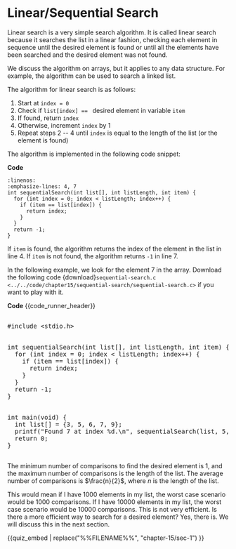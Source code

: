 # Linear/Sequential Search

Linear search is a very simple search algorithm. It is called linear search because it searches the list in a linear fashion, checking each element in sequence until the desired element is found or until all the elements have been searched and the desired element was not found.

We discuss the algorithm on arrays, but it applies to any data structure. For example, the algorithm can be used to search a linked list.

The algorithm for linear search is as follows:

1. Start at `index = 0` 
2. Check if `list[index] == ` desired element in variable `item`
3. If found, return `index`
4. Otherwise, increment `index` by 1
5. Repeat steps $2$ -- $4$ until `index` is equal to the length of the list (or the element is found)

The algorithm is implemented in the following code snippet:

**Code**
```{code-block} c
:linenos:
:emphasize-lines: 4, 7 
int sequentialSearch(int list[], int listLength, int item) {
  for (int index = 0; index < listLength; index++) {
    if (item == list[index]) {
      return index;
    }
  }
  return -1;
}
```

If `item` is found, the algorithm returns the index of the element in the list in line $4$. If `item` is not found, the algorithm returns `-1` in line $7$.

In the following example, we look for the element 7 in the array. Download the following code {download}`sequential-search.c <../../code/chapter15/sequential-search/sequential-search.c>` if you want to play with it.

**Code**
{{code_runner_header}}
<pre class="code-runner-wrapper">
<code-runner language="c" output='Found 7 at index 3.'>
&#35;include &lt;stdio.h&gt;
<br>
int sequentialSearch(int list[], int listLength, int item) {
  for (int index = 0; index < listLength; index++) {
    if (item == list[index]) {
      return index;
    }
  }
  return -1;
}
<br>
int main(void) {
  int list[] = {3, 5, 6, 7, 9};
  printf("Found 7 at index %d.\n", sequentialSearch(list, 5, 7));
  return 0;
}
</code-runner>
</pre>

The minimum number of comparisons to find the desired element is 1, and the maximum number of comparisons is the length of the list. The average number of comparisons is $\frac{n}{2}$, where $n$ is the length of the list.

This would mean if I have 1000 elements in my list, the worst case scenario would be 1000 comparisons. If I have 10000 elements in my list, the worst case scenario would be 10000 comparisons. This is not very efficient. Is there a more efficient way to search for a desired element? Yes, there is. We will discuss this in the next section.

{{quiz_embed | replace("%%FILENAME%%", "chapter-15/sec-1") }}